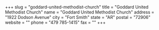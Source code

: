 +++
slug = "goddard-united-methodist-church"
title = "Goddard United Methodist Church"
name = "Goddard United Methodist Church"
address = "1922 Dodson Avenue"
city = "Fort Smith"
state = "AR"
postal = "72906"
website = ""
phone = "479 785-1415"
fax = ""
+++
